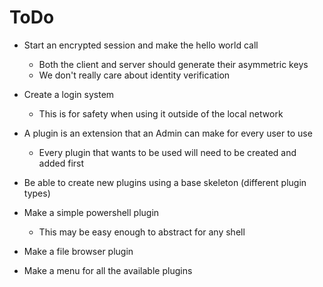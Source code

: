 # ToDo
- Start an encrypted session and make the hello world call
    - Both the client and server should generate their asymmetric keys
    - We don't really care about identity verification
- Create a login system
    - This is for safety when using it outside of the local network

- A plugin is an extension that an Admin can make for every user to use
    - Every plugin that wants to be used will need to be created and added first
- Be able to create new plugins using a base skeleton (different plugin types)
- Make a simple powershell plugin
    - This may be easy enough to abstract for any shell
- Make a file browser plugin
- Make a menu for all the available plugins

